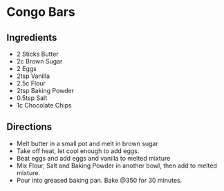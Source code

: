 # Congo Bars
## Ingredients
- 2 Sticks Butter
- 2c Brown Sugar
- 2 Eggs
- 2tsp Vanilla
- 2.5c Flour
- 2tsp Baking Powder
- 0.5tsp Salt
- 1c Chocolate Chips
## Directions
- Melt butter in a small pot and melt in brown sugar
- Take off heat, let cool enough to add eggs.
- Beat eggs and add eggs and vanilla to melted mixture
- Mix Flour, Salt and Baking Powder in another bowl, then add to melted mixture.
- Pour into greased baking pan. Bake @350 for 30 minutes.
